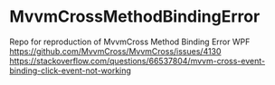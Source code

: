 # MvvmCrossMethodBindingError
Repo for reproduction of MvvmCross Method Binding Error WPF
https://github.com/MvvmCross/MvvmCross/issues/4130
https://stackoverflow.com/questions/66537804/mvvm-cross-event-binding-click-event-not-working
